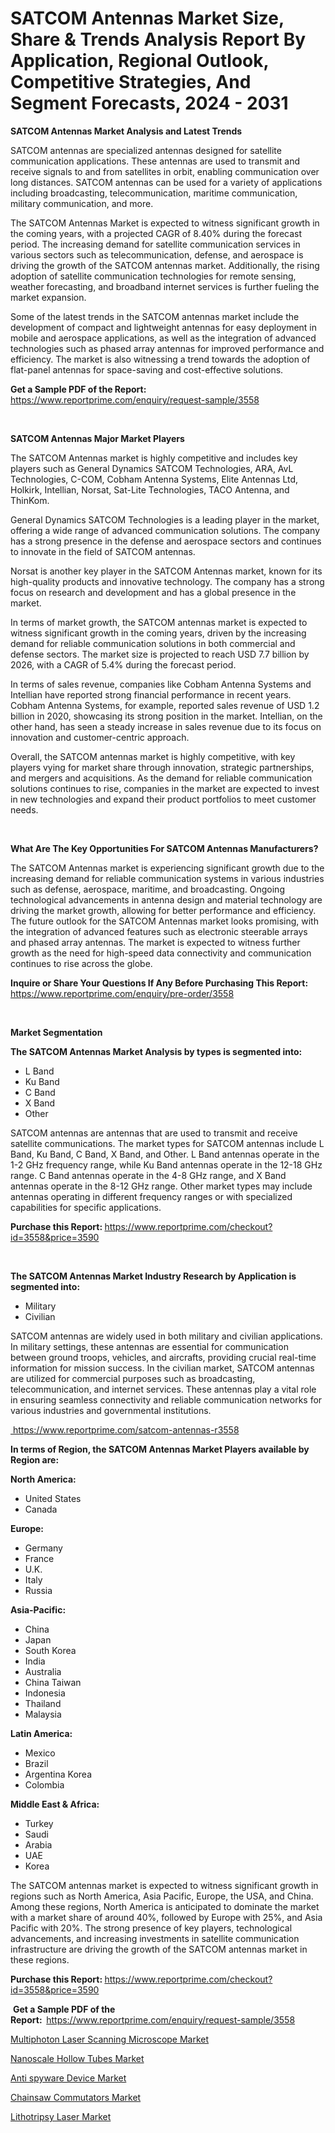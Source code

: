 <p><h1>SATCOM Antennas Market Size, Share & Trends Analysis Report By Application, Regional Outlook, Competitive Strategies, And Segment Forecasts, 2024 - 2031</h1></p><p><strong>SATCOM Antennas Market Analysis and Latest Trends</strong></p>
<p><p>SATCOM antennas are specialized antennas designed for satellite communication applications. These antennas are used to transmit and receive signals to and from satellites in orbit, enabling communication over long distances. SATCOM antennas can be used for a variety of applications including broadcasting, telecommunication, maritime communication, military communication, and more.</p><p>The SATCOM Antennas Market is expected to witness significant growth in the coming years, with a projected CAGR of 8.40% during the forecast period. The increasing demand for satellite communication services in various sectors such as telecommunication, defense, and aerospace is driving the growth of the SATCOM antennas market. Additionally, the rising adoption of satellite communication technologies for remote sensing, weather forecasting, and broadband internet services is further fueling the market expansion.</p><p>Some of the latest trends in the SATCOM antennas market include the development of compact and lightweight antennas for easy deployment in mobile and aerospace applications, as well as the integration of advanced technologies such as phased array antennas for improved performance and efficiency. The market is also witnessing a trend towards the adoption of flat-panel antennas for space-saving and cost-effective solutions.</p></p>
<p><strong>Get a Sample PDF of the Report:&nbsp;</strong> <a href="https://www.reportprime.com/enquiry/request-sample/3558">https://www.reportprime.com/enquiry/request-sample/3558</a></p>
<p>&nbsp;</p>
<p><strong>SATCOM Antennas Major Market Players</strong></p>
<p><p>The SATCOM Antennas market is highly competitive and includes key players such as General Dynamics SATCOM Technologies, ARA, AvL Technologies, C-COM, Cobham Antenna Systems, Elite Antennas Ltd, Holkirk, Intellian, Norsat, Sat-Lite Technologies, TACO Antenna, and ThinKom. </p><p>General Dynamics SATCOM Technologies is a leading player in the market, offering a wide range of advanced communication solutions. The company has a strong presence in the defense and aerospace sectors and continues to innovate in the field of SATCOM antennas.</p><p>Norsat is another key player in the SATCOM Antennas market, known for its high-quality products and innovative technology. The company has a strong focus on research and development and has a global presence in the market.</p><p>In terms of market growth, the SATCOM antennas market is expected to witness significant growth in the coming years, driven by the increasing demand for reliable communication solutions in both commercial and defense sectors. The market size is projected to reach USD 7.7 billion by 2026, with a CAGR of 5.4% during the forecast period.</p><p>In terms of sales revenue, companies like Cobham Antenna Systems and Intellian have reported strong financial performance in recent years. Cobham Antenna Systems, for example, reported sales revenue of USD 1.2 billion in 2020, showcasing its strong position in the market. Intellian, on the other hand, has seen a steady increase in sales revenue due to its focus on innovation and customer-centric approach.</p><p>Overall, the SATCOM antennas market is highly competitive, with key players vying for market share through innovation, strategic partnerships, and mergers and acquisitions. As the demand for reliable communication solutions continues to rise, companies in the market are expected to invest in new technologies and expand their product portfolios to meet customer needs.</p></p>
<p>&nbsp;</p>
<p><strong>What Are The Key Opportunities For SATCOM Antennas Manufacturers?</strong></p>
<p><p>The SATCOM Antennas market is experiencing significant growth due to the increasing demand for reliable communication systems in various industries such as defense, aerospace, maritime, and broadcasting. Ongoing technological advancements in antenna design and material technology are driving the market growth, allowing for better performance and efficiency. The future outlook for the SATCOM Antennas market looks promising, with the integration of advanced features such as electronic steerable arrays and phased array antennas. The market is expected to witness further growth as the need for high-speed data connectivity and communication continues to rise across the globe.</p></p>
<p><strong>Inquire or Share Your Questions If Any Before Purchasing This Report:</strong> <a href="https://www.reportprime.com/enquiry/pre-order/3558">https://www.reportprime.com/enquiry/pre-order/3558</a></p>
<p>&nbsp;</p>
<p><strong>Market Segmentation</strong></p>
<p><strong>The SATCOM Antennas Market Analysis by types is segmented into:</strong></p>
<p><ul><li>L Band</li><li>Ku Band</li><li>C Band</li><li>X Band</li><li>Other</li></ul></p>
<p><p>SATCOM antennas are antennas that are used to transmit and receive satellite communications. The market types for SATCOM antennas include L Band, Ku Band, C Band, X Band, and Other. L Band antennas operate in the 1-2 GHz frequency range, while Ku Band antennas operate in the 12-18 GHz range. C Band antennas operate in the 4-8 GHz range, and X Band antennas operate in the 8-12 GHz range. Other market types may include antennas operating in different frequency ranges or with specialized capabilities for specific applications.</p></p>
<p><strong>Purchase this Report:&nbsp;</strong><a href="https://www.reportprime.com/checkout?id=3558&price=3590">https://www.reportprime.com/checkout?id=3558&price=3590</a></p>
<p>&nbsp;</p>
<p><strong>The SATCOM Antennas Market Industry Research by Application is segmented into:</strong></p>
<p><ul><li>Military</li><li>Civilian</li></ul></p>
<p><p>SATCOM antennas are widely used in both military and civilian applications. In military settings, these antennas are essential for communication between ground troops, vehicles, and aircrafts, providing crucial real-time information for mission success. In the civilian market, SATCOM antennas are utilized for commercial purposes such as broadcasting, telecommunication, and internet services. These antennas play a vital role in ensuring seamless connectivity and reliable communication networks for various industries and governmental institutions.</p></p>
<p><a href="https://www.reportprime.com/satcom-antennas-r3558">&nbsp;https://www.reportprime.com/satcom-antennas-r3558</a></p>
<p><strong>In terms of Region, the SATCOM Antennas Market Players available by Region are:</strong></p>
<p>
    <p> <strong> North America: </strong>
        <ul>
            <li>United States</li>
            <li>Canada</li>
        </ul>
        </p> 
    <p> <strong> Europe: </strong>
        <ul>
            <li>Germany</li>
            <li>France</li>
            <li>U.K.</li>
            <li>Italy</li>
            <li>Russia</li>
        </ul>
        </p> 
    <p> <strong> Asia-Pacific: </strong>
        <ul>
            <li>China</li>
            <li>Japan</li>
            <li>South Korea</li>
            <li>India</li>
            <li>Australia</li>
            <li>China Taiwan</li>
            <li>Indonesia</li>
            <li>Thailand</li>
            <li>Malaysia</li>
        </ul>
        </p> 
    <p> <strong> Latin America: </strong>
        <ul>
            <li>Mexico</li>
            <li>Brazil</li>
            <li>Argentina Korea</li>
            <li>Colombia</li>
        </ul>
        </p> 
    <p> <strong> Middle East & Africa: </strong>
        <ul>
            <li>Turkey</li>
            <li>Saudi</li>
            <li>Arabia</li>
            <li>UAE</li>
            <li>Korea</li>
        </ul>
    </p>
    </p>
<p><p>The SATCOM antennas market is expected to witness significant growth in regions such as North America, Asia Pacific, Europe, the USA, and China. Among these regions, North America is anticipated to dominate the market with a market share of around 40%, followed by Europe with 25%, and Asia Pacific with 20%. The strong presence of key players, technological advancements, and increasing investments in satellite communication infrastructure are driving the growth of the SATCOM antennas market in these regions.</p></p>
<p><strong>Purchase this Report: </strong><a href="https://www.reportprime.com/checkout?id=3558&price=3590">https://www.reportprime.com/checkout?id=3558&price=3590</a></p>
<p>&nbsp;<strong>Get a Sample PDF of the Report:&nbsp;&nbsp;</strong><a href="https://www.reportprime.com/enquiry/request-sample/3558">https://www.reportprime.com/enquiry/request-sample/3558</a></p>
<p><strong></strong></p>
<p><p><a href="https://issuu.com/reportprime-2/docs/multiphoton-laser-scanning-microscope-market-size-">Multiphoton Laser Scanning Microscope Market</a></p><p><a href="https://www.linkedin.com/pulse/nanoscale-hollow-tubes-market-size-growing-cagr-149-report-covers-n0s2c">Nanoscale Hollow Tubes Market</a></p><p><a href="https://github.com/FassouRP/Market-Research-Report-List-5/blob/main/anti-spyware-device-market.md">Anti spyware Device Market</a></p><p><a href="https://www.linkedin.com/pulse/deep-dive-chainsaw-commutators-market-itstrends-segmentation-competitive-kxhle">Chainsaw Commutators Market</a></p><p><a href="https://issuu.com/reportprime-2/docs/lithotripsy-laser-market-size-2030.pptx">Lithotripsy Laser Market</a></p></p>